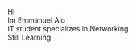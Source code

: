 Hi <br>
Im Emmanuel Alo <br>
IT student specializes in Networking<br>
Still Learning <br>

<!---
mm-alo/mm-alo is a ✨ special ✨ repository because its `README.md` (this file) appears on your GitHub profile.
You can click the Preview link to take a look at your changes.
--->
